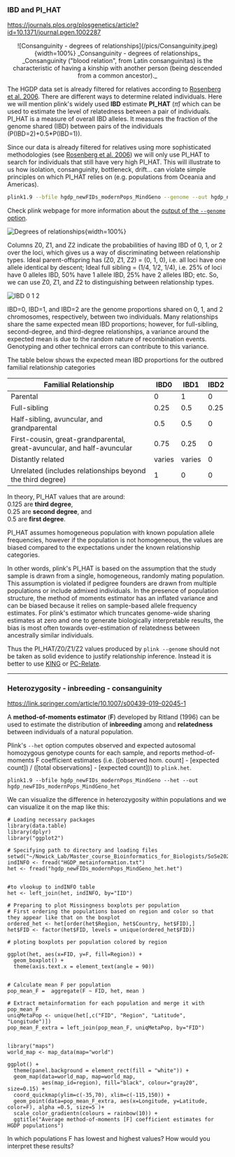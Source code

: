 ### IBD and PI_HAT

https://journals.plos.org/plosgenetics/article?id=10.1371/journal.pgen.1002287

<center>
![Consanguinity - degrees of relationships](/pics/Consanguinity.jpeg){width=100%}
_Consanguinity - degrees of relationships_<br />
_Consanguinity ("blood relation", from Latin consanguinitas) is the characteristic of having a kinship with another person (being descended from a common ancestor)._
</center> 

The HGDP data set is already filtered for relatives according to [Rosenberg et al. 2006](https://www.ncbi.nlm.nih.gov/pubmed/17044859). There are different ways to determine related individuals. Here we will mention plink's widely used __IBD__ estimate __PI_HAT__ ($\hat{π}$) which can be used to estimate the level of relatedness between a pair of individuals. PI_HAT is a measure of overall IBD alleles. It measures the fraction of the genome shared (IBD) between pairs of the individuals (P(IBD=2)+0.5*P(IBD=1)). 

Since our data is already filtered for relatives using more sophisticated methodologies (see [Rosenberg et al. 2006](https://www.ncbi.nlm.nih.gov/pubmed/17044859)) we will only use PI_HAT to search for individuals that still have very high PI_HAT. This will illustrate to us how isolation, consanguinity, bottleneck, drift... can violate simple principles on which PI_HAT relies on (e.g. populations from Oceania and Americas).

``` bash
plink1.9 --bfile hgdp_newFIDs_modernPops_MindGeno --genome --out hgdp_newFIDs_modernPops_MindGeno_genome
```

Check plink webpage for more information about the [output of the `--genome` option](https://www.cog-genomics.org/plink/1.9/formats#genome).

![Degrees of relationships](https://upload.wikimedia.org/wikipedia/commons/thumb/5/51/Pedigree%2C_recombination_and_resulting_IBD_segments%2C_schematic_representation_modified.png/1280px-Pedigree%2C_recombination_and_resulting_IBD_segments%2C_schematic_representation_modified.png){width=100%}

Columns Z0, Z1, and Z2 indicate the probabilities of having IBD of 0, 1, or 2 over the loci, which gives us a way of discriminating between relationship types. 
Ideal parent-offspring has (Z0, Z1, Z2) = (0, 1, 0), i.e. all loci have one allele identical by descent; 
Ideal full sibling = (1/4, 1/2, 1/4), i.e. 25% of loci have 0 alleles IBD, 50% have 1 allele IBD, 25% have 2 alleles IBD; etc. So, we can use Z0, Z1, and Z2 to distinguishing between relationship types. 

![IBD 0 1 2](https://upload.wikimedia.org/wikipedia/commons/0/0a/IBD_0_1_2.png)

IBD=0, IBD=1, and IBD=2 are the genome proportions shared on 0, 1, and 2 chromosomes, respectively, between two individuals. Many relationships share the same expected mean IBD proportions; however, for full-sibling, second-degree, and third-degree relationships, a variance around the expected mean is due to the random nature of recombination events. Genotyping and other technical errors can contribute to this variance.

The table below shows the expected mean IBD proportions for the outbred familial relationship categories

<center>

| Familial Relationship |	IBD0 |	IBD1 | IBD2 |
|-----------------------|------|-------|------|
|Parental               |	0    |	1    |	0   |
|Full-sibling           |	0.25 |	0.5  |	0.25|
|Half-sibling, avuncular, and grandparental |	0.5 |	0.5 |	0 |
|First-cousin, great-grandparental, great-avuncular, and half-avuncular |	0.75 |	0.25 |	0 |
|Distantly related      |	varies |	varies |	0 |
|Unrelated (includes relationships beyond the third degree) |	1 |	0 |	0 |

</center>

In theory, PI_HAT values that are around: 
<br />0.125 are __third degree__, 
<br />0.25 are __second degree__, and 
<br />0.5 are __first degree__. 
<br />


PI_HAT assumes homogeneous population with known population allele frequencies, however if the population is not homogeneous, the values are biased compared to the expectations under the known relationship categories. 

In other words, plink's PI_HAT is based on the assumption that the study sample is drawn from a single, homogeneous, randomly mating population. This assumption is violated if pedigree founders are drawn from multiple populations or include admixed individuals. In the presence of population structure, the method of moments estimator has an inflated variance and can be biased because it relies on sample-based allele frequency estimates. For plink's estimator which truncates genome-wide sharing estimates at zero and one to generate biologically interpretable results, the bias is most often towards over-estimation of relatedness between ancestrally similar individuals. 

Thus the PI_HAT/Z0/Z1/Z2 values produced by `plink --genome` should not be taken as solid evidence to justify relationship inference. Instead it is better to use [KING](http://people.virginia.edu/~wc9c/KING/) or [PC-Relate](https://www.rdocumentation.org/packages/GENESIS/versions/2.2.2/topics/pcrelate).


*******************************************************

### Heterozygosity - inbreeding - consanguinity
https://link.springer.com/article/10.1007/s00439-019-02045-1

A __method-of-moments estimator__ (__F__) developed by Ritland (1996) can be used to estimate the distribution of __inbreeding__ among and __relatedness__ between individuals of a natural population.

Plink's `--het` option computes observed and expected autosomal homozygous genotype counts for each sample, and reports method-of-moments F coefficient estimates (i.e. ([observed hom. count] - [expected count]) / ([total observations] - [expected count])) to `plink.het`.

```
plink1.9 --bfile hgdp_newFIDs_modernPops_MindGeno --het --out hgdp_newFIDs_modernPops_MindGeno_het
```

We can visualize the difference in heterozygosity within populations and we can visualize it on the map like this:
```{r, echo=T, eval=T, fig.align='center'}
# Loading necessary packages
library(data.table)
library(dplyr)
library("ggplot2")

# Specifying path to directory and loading files
setwd("~/Nowick_Lab/Master_course_Bioinformatics_for_Biologists/SoSe2020/popge_intro/")
indINFO <- fread("HGDP_metainformation.txt")
het <- fread("hgdp_newFIDs_modernPops_MindGeno_het.het")


#to vlookup to indINFO table 
het <- left_join(het, indINFO, by="IID")

# Preparing to plot Missingness boxplots per population
# First ordering the populations based on region and color so that they appear like that on the boxplot
ordered_het <- het[order(het$Region, het$Country, het$FID),]
het$FID <- factor(het$FID, levels = unique(ordered_het$FID))

# ploting boxplots per population colored by region

ggplot(het, aes(x=FID, y=F, fill=Region)) + 
  geom_boxplot() + 
  theme(axis.text.x = element_text(angle = 90))


# Calculate mean F per population
pop_mean_F =  aggregate(F ~ FID, het, mean )

# Extract metainformation for each population and merge it with pop_mean_F 
uniqMetaPop <- unique(het[,c("FID", "Region", "Latitude", "Longitude")])
pop_mean_F_extra = left_join(pop_mean_F, uniqMetaPop, by="FID")


library("maps")
world_map <- map_data(map="world")

ggplot() + 
  theme(panel.background = element_rect(fill = "white")) +
  geom_map(data=world_map, map=world_map, 
           aes(map_id=region), fill="black", colour="gray20", size=0.15) +
  coord_quickmap(ylim=c(-35,70), xlim=c(-115,150)) +
  geom_point(data=pop_mean_F_extra, aes(x=Longitude, y=Latitude, color=F), alpha =0.5, size=5 )+
  scale_color_gradientn(colours = rainbow(10)) +
  ggtitle("Average method-of-moments [F] coefficient estimates for HGDP populations")
```

In which populations F has lowest and highest values? How would you interpret these results?
